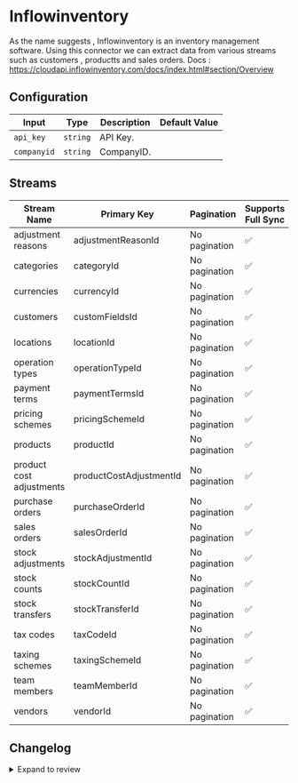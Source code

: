 # Inflowinventory
As the name suggests , Inflowinventory is an inventory management software.
Using this connector we can extract data from various streams such as customers , productts and sales orders.
Docs : https://cloudapi.inflowinventory.com/docs/index.html#section/Overview

## Configuration

| Input | Type | Description | Default Value |
|-------|------|-------------|---------------|
| `api_key` | `string` | API Key.  |  |
| `companyid` | `string` | CompanyID.  |  |

## Streams
| Stream Name | Primary Key | Pagination | Supports Full Sync | Supports Incremental |
|-------------|-------------|------------|---------------------|----------------------|
| adjustment reasons | adjustmentReasonId | No pagination | ✅ |  ❌  |
| categories | categoryId | No pagination | ✅ |  ❌  |
| currencies | currencyId | No pagination | ✅ |  ❌  |
| customers | customFieldsId | No pagination | ✅ |  ❌  |
| locations | locationId | No pagination | ✅ |  ❌  |
| operation types | operationTypeId | No pagination | ✅ |  ❌  |
| payment terms | paymentTermsId | No pagination | ✅ |  ❌  |
| pricing schemes | pricingSchemeId | No pagination | ✅ |  ❌  |
| products | productId | No pagination | ✅ |  ❌  |
| product cost adjustments | productCostAdjustmentId | No pagination | ✅ |  ❌  |
| purchase orders | purchaseOrderId | No pagination | ✅ |  ❌  |
| sales orders | salesOrderId | No pagination | ✅ |  ❌  |
| stock adjustments | stockAdjustmentId | No pagination | ✅ |  ❌  |
| stock counts | stockCountId | No pagination | ✅ |  ❌  |
| stock transfers | stockTransferId | No pagination | ✅ |  ❌  |
| tax codes | taxCodeId | No pagination | ✅ |  ❌  |
| taxing schemes | taxingSchemeId | No pagination | ✅ |  ❌  |
| team members | teamMemberId | No pagination | ✅ |  ❌  |
| vendors | vendorId | No pagination | ✅ |  ❌  |

## Changelog

<details>
  <summary>Expand to review</summary>

| Version          | Date              | Pull Request | Subject        |
|------------------|-------------------|--------------|----------------|
| 0.0.19 | 2025-04-19 | [58165](https://github.com/airbytehq/airbyte/pull/58165) | Update dependencies |
| 0.0.18 | 2025-04-12 | [57691](https://github.com/airbytehq/airbyte/pull/57691) | Update dependencies |
| 0.0.17 | 2025-04-05 | [57088](https://github.com/airbytehq/airbyte/pull/57088) | Update dependencies |
| 0.0.16 | 2025-03-29 | [56707](https://github.com/airbytehq/airbyte/pull/56707) | Update dependencies |
| 0.0.15 | 2025-03-22 | [56073](https://github.com/airbytehq/airbyte/pull/56073) | Update dependencies |
| 0.0.14 | 2025-03-08 | [55437](https://github.com/airbytehq/airbyte/pull/55437) | Update dependencies |
| 0.0.13 | 2025-03-01 | [54750](https://github.com/airbytehq/airbyte/pull/54750) | Update dependencies |
| 0.0.12 | 2025-02-22 | [54311](https://github.com/airbytehq/airbyte/pull/54311) | Update dependencies |
| 0.0.11 | 2025-02-15 | [53796](https://github.com/airbytehq/airbyte/pull/53796) | Update dependencies |
| 0.0.10 | 2025-02-08 | [53296](https://github.com/airbytehq/airbyte/pull/53296) | Update dependencies |
| 0.0.9 | 2025-02-01 | [52746](https://github.com/airbytehq/airbyte/pull/52746) | Update dependencies |
| 0.0.8 | 2025-01-25 | [52288](https://github.com/airbytehq/airbyte/pull/52288) | Update dependencies |
| 0.0.7 | 2025-01-18 | [51823](https://github.com/airbytehq/airbyte/pull/51823) | Update dependencies |
| 0.0.6 | 2025-01-11 | [51200](https://github.com/airbytehq/airbyte/pull/51200) | Update dependencies |
| 0.0.5 | 2024-12-28 | [50660](https://github.com/airbytehq/airbyte/pull/50660) | Update dependencies |
| 0.0.4 | 2024-12-21 | [50082](https://github.com/airbytehq/airbyte/pull/50082) | Update dependencies |
| 0.0.3 | 2024-12-14 | [49633](https://github.com/airbytehq/airbyte/pull/49633) | Update dependencies |
| 0.0.2 | 2024-12-12 | [48961](https://github.com/airbytehq/airbyte/pull/48961) | Update dependencies |
| 0.0.1 | 2024-10-29 | | Initial release by [@ombhardwajj](https://github.com/ombhardwajj) via Connector Builder |

</details>
